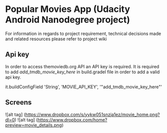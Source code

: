 
# Popular Movies App (Udacity Android Nanodegree project)
For information in regards to project requirement, technical decisions made and related resources please refer to
project wiki

## Api key
In order to access themoviedb.org API an API key is required. It is required to add *add_tmdb_movie_key_here* in build.gradel file in order to add a valid api key. 

 it.buildConfigField 'String', 'MOVIE_API_KEY', '"add_tmdb_movie_key_here"'
 
 Screens
 ---------
 ![alt tag] (https://www.dropbox.com/s/yykw051snzja1ez/movie_home.png?dl=0)
 ![alt tag] (https://www.dropbox.com/home?preview=movie_details.png)
